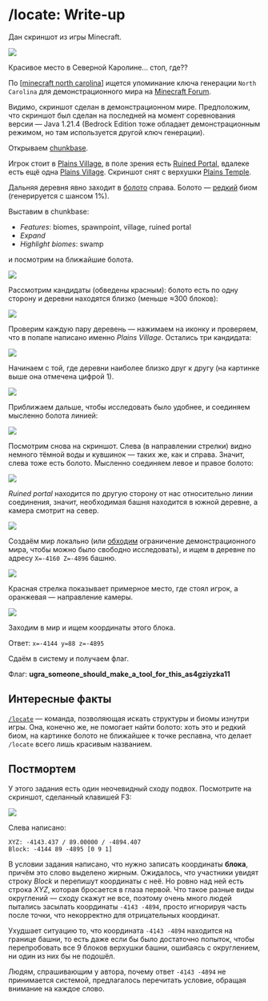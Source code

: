 # /locate: Write-up

Дан скриншот из игры Minecraft.

![](./attachments/screenshot.png)

Красивое место в Северной Каролине… стоп, где??

По [[minecraft north carolina](https://google.com/search?q=minecraft+north+carolina)] ищется упоминание ключа генерации `North Carolina` для демонстрационного мира на [Minecraft Forum](https://www.minecraftforum.net/forums/minecraft-java-edition/seeds/317535-north-carolina).

Видимо, скриншот сделан в демонстрационном мире. Предположим, что скриншот был сделан на последней на момент соревнования версии — Java 1.21.4 (Bedrock Edition тоже обладает демонстрационным режимом, но там используется другой ключ генерации).

Открываем [chunkbase](https://www.chunkbase.com/apps/seed-map#seed=North+Carolina&platform=java_1_21_4&dimension=overworld).

Игрок стоит в [Plains Village](https://minecraft.wiki/w/Village), в поле зрения есть [Ruined Portal](https://minecraft.wiki/w/Ruined_Portal), вдалеке есть ещё одна [Plains Village](https://minecraft.wiki/w/Village). Скриншот снят с верхушки [Plains Temple](https://minecraft.wiki/w/Village/Structure/Blueprints/Plains/Temple_1).

Дальняя деревня явно заходит в [болото](https://minecraft.wiki/w/Swamp) справа. Болото — [редкий](https://minecraft.wiki/w/Biome#Biome_distribution_in_Java_Edition_1.21.4) биом (генерируется с шансом 1%).

Выставим в chunkbase:
- _Features_: biomes, spawnpoint, village, ruined portal
- _Expand_
- _Highlight biomes_: swamp

и посмотрим на ближайшие болота.

![](./writeup/nearby-village-swamp.png)

Рассмотрим кандидаты (обведены красным): болото есть по одну сторону и деревни находятся близко (меньше ≈300 блоков):

![](./writeup/candidates.png)

Проверим каждую пару деревень — нажимаем на иконку и проверяем, что в попапе написано именно _Plains Village_. Остались три кандидата:

![](./writeup/eliminated.png)

Начинаем с той, где деревни наиболее близко друг к другу (на картинке выше она отмечена цифрой 1).

![](./writeup/closeup.png)

Приближаем дальше, чтобы исследовать было удобнее, и соединяем мысленно болота линией:

![](./writeup/near.png)

Посмотрим снова на скриншот. Слева (в направлении стрелки) видно немного тёмной воды и кувшинок — таких же, как и справа. Значит, слева тоже есть болото. Мысленно соединяем левое и правое болото:

![](./writeup/lines.png)

_Ruined portal_ находится по другую сторону от нас относительно линии соединения, значит, необходимая башня находится в южной деревне, а камера смотрит на север.

![](./writeup/direction.png)

Создаём мир локально (или [обходим](https://minecraft.wiki/w/Demo_Mode#Java_Edition) ограничение демонстрационного мира, чтобы можно было свободно исследовать), и ищем в деревне по адресу `X=-4160 Z=-4896` башню.

![](./writeup/tower.png)

Красная стрелка показывает примерное место, где стоял игрок, а оранжевая — направление камеры.

![](./writeup/tower-blueprint.png)

Заходим в мир и ищем координаты этого блока.

Ответ: `x=-4144 y=88 z=-4895`

Сдаём в систему и получаем флаг.

Флаг: **ugra_someone_should_make_a_tool_for_this_as4gziyzka11**

## Интересные факты

[`/locate`](https://minecraft.wiki/w/Commands/locate) — команда, позволяющая искать структуры и биомы изнутри игры. Она, конечно же, не помогает найти болото: хоть это и редкий биом, на картинке болото не ближайшее к точке респавна, что делает `/locate` всего лишь красивым названием.

## Постмортем

У этого задания есть один неочевидный сходу подвох. Посмотрите на скриншот, сделанный клавишей F3:

![](writeup/f3.png)

Слева написано:

```
XYZ: -4143.437 / 89.00000 / -4894.407
Block: -4144 89 -4895 [0 9 1]
```

В условии задания написано, что нужно записать координаты **блока**, причём это слово выделено жирным. Ожидалось, что участники увидят строку _Block_ и перепишут координаты с неё. Но ровно над ней есть строка _XYZ_, которая бросается в глаза первой. Что такое разные виды округлений — сходу скажут не все, поэтому очень много людей пытались засылать координаты `-4143 -4894`, просто игнорируя часть после точки, что некорректно для отрицательных координат.

Ухудшает ситуацию то, что координата `-4143 -4894` находится на границе башни, то есть даже если бы было достаточно попыток, чтобы перепробовать все 9 блоков верхушки башни, ошибаясь с округлением, ни один из них бы не подошёл.

Людям, спрашивающим у автора, почему ответ `-4143 -4894` не принимается системой, предлагалось перечитать условие, обращая внимание на каждое слово.
